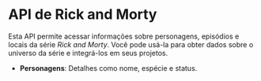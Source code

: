 # API de Rick and Morty

Esta API permite acessar informações sobre personagens, episódios e locais da série *Rick and Morty*. Você pode usá-la para obter dados sobre o universo da série e integrá-los em seus projetos.

- **Personagens**: Detalhes como nome, espécie e status.


